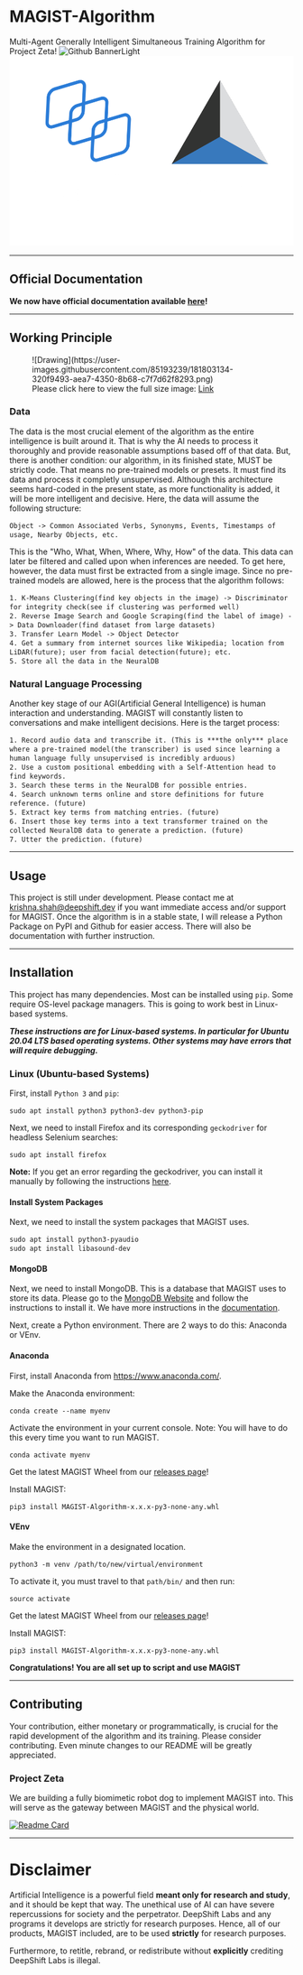 # MAGIST-Algorithm
Multi-Agent Generally Intelligent Simultaneous Training Algorithm for Project Zeta!
![Github BannerLight](https://user-images.githubusercontent.com/85193239/171949594-50a1f380-de26-4cd1-94d8-769a4c032455.png#only-light)
![Github BannerDark](https://raw.githubusercontent.com/DeepShift-Labs/MAGIST-Documentation/master/docs/assets/combined_hero_dark.png#only-dark)

***

## Official Documentation

**We now have official documentation available [here](https://wiki.deepshift.dev)!**

***

## Working Principle
<figure markdown>
  ![Drawing](https://user-images.githubusercontent.com/85193239/181803134-320f9493-aea7-4350-8b68-c7f7d62f8293.png)
  <figcaption>Please click here to view the full size image: <a href="https://user-images.githubusercontent.com/85193239/181803134-320f9493-aea7-4350-8b68-c7f7d62f8293.png" target="_blank">Link</a></figcaption>
</figure>


### Data
The data is the most crucial element of the algorithm as the entire intelligence is built around it. That is why the AI needs to process it thoroughly and provide reasonable assumptions based off of that data. But, there is another condition: our algorithm, in its finished state, MUST be strictly code. That means no pre-trained models or presets. It must find its data and process it completly unsupervised. Although this architecture seems hard-coded in the present state, as more functionality is added, it will be more intelligent and decisive. Here, the data will assume the following structure:

```
Object -> Common Associated Verbs, Synonyms, Events, Timestamps of usage, Nearby Objects, etc.
```

This is the "Who, What, When, Where, Why, How" of the data. This data can later be filtered and called upon when
inferences are needed. To get here, however, the data must first be extracted from a single image. Since no pre-trained models are allowed, here is the process that the algorithm follows:

```
1. K-Means Clustering(find key objects in the image) -> Discriminator for integrity check(see if clustering was performed well)
2. Reverse Image Search and Google Scraping(find the label of image) -> Data Downloader(find dataset from large datasets)
3. Transfer Learn Model -> Object Detector
4. Get a summary from internet sources like Wikipedia; location from LiDAR(future); user from facial detection(future); etc.
5. Store all the data in the NeuralDB
```

### Natural Language Processing
Another key stage of our AGI(Artificial General Intelligence) is human interaction and understanding. MAGIST will constantly listen to conversations and make intelligent decisions. Here is the target process:

```
1. Record audio data and transcribe it. (This is ***the only*** place where a pre-trained model(the transcriber) is used since learning a human language fully unsupervised is incredibly arduous)
2. Use a custom positional embedding with a Self-Attention head to find keywords.
3. Search these terms in the NeuralDB for possible entries.
4. Search unknown terms online and store definitions for future reference. (future)
5. Extract key terms from matching entries. (future)
6. Insert those key terms into a text transformer trained on the collected NeuralDB data to generate a prediction. (future)
7. Utter the prediction. (future)
```

***

## Usage
This project is still under development. Please contact me at [krishna.shah@deepshift.dev]() if you want immediate access and/or support
for MAGIST. Once the algorithm is in a stable state, I will release a Python Package on PyPI and Github for easier access. There
will also be documentation with further instruction.

***

## Installation
This project has many dependencies. Most can be installed using `pip`. Some require OS-level package managers. This is
going to work best in Linux-based systems.

***These instructions are for Linux-based systems. In particular for Ubuntu 20.04 LTS based operating systems. Other
systems may have errors that will require debugging.***

### Linux (Ubuntu-based Systems)
First, install `Python 3` and `pip`:
```commandline
sudo apt install python3 python3-dev python3-pip
```
Next, we need to install Firefox and its corresponding `geckodriver` for headless Selenium searches:
```commandline
sudo apt install firefox
```

**Note:** If you get an error regarding the geckodriver, you can install it manually by following the instructions
[here](https://github.com/mozilla/geckodriver).

#### Install System Packages
Next, we need to install the system packages that MAGIST uses.
```commandline
sudo apt install python3-pyaudio
sudo apt install libasound-dev
```

#### MongoDB
Next, we need to install MongoDB. This is a database that MAGIST uses to store its data. Please go to the
[MongoDB Website](https://www.mongodb.com/) and follow the instructions to install it. We have more instructions in the
[documentation](https://github.com/DeepShift-Labs/MAGIST-Algorithm/tree/main/docs).



Next, create a Python environment. There are 2 ways to do this: Anaconda or VEnv.

#### Anaconda
First, install Anaconda from https://www.anaconda.com/.

Make the Anaconda environment:
```commandline
conda create --name myenv
```
Activate the environment in your current console. Note: You will have to do this every time you want to run MAGIST.
```commandline
conda activate myenv
```
Get the latest MAGIST Wheel from our [releases page](https://github.com/DeepShift-Labs/MAGIST-Algorithm/releases)!

Install MAGIST:
```commandline
pip3 install MAGIST-Algorithm-x.x.x-py3-none-any.whl
```

#### VEnv
Make the environment in a designated location.
```commandline
python3 -m venv /path/to/new/virtual/environment
```
To activate it, you must travel to that `path/bin/` and then run:
```commandline
source activate
```
Get the latest MAGIST Wheel from our [releases page](https://github.com/DeepShift-Labs/MAGIST-Algorithm/releases)!

Install MAGIST:
```commandline
pip3 install MAGIST-Algorithm-x.x.x-py3-none-any.whl
```

**Congratulations! You are all set up to script and use MAGIST**

***

## Contributing
Your contribution, either monetary or programmatically, is crucial for the rapid development of the algorithm and its training.
Please consider contributing. Even minute changes to our README will be greatly appreciated.

### Project Zeta
We are building a fully biomimetic robot dog to implement MAGIST into. This will serve as the gateway between MAGIST and the physical world.

[![Readme Card](https://github-readme-stats.vercel.app/api/pin/?username=DeepShift-Labs&repo=Project-Zeta)](https://github.com/DeepShift-Labs/Project-Zeta)

***

# Disclaimer
Artificial Intelligence is a powerful field **meant only for research and study**, and it should be kept that way. The unethical use of AI can have severe repercussions for society and the perpetrator. DeepShift Labs and any programs it develops are strictly for research purposes. Hence, all of our products, MAGIST included, are to be used **strictly** for research purposes. 

Furthermore, to retitle, rebrand, or redistribute without **explicitly** crediting DeepShift Labs is illegal.
